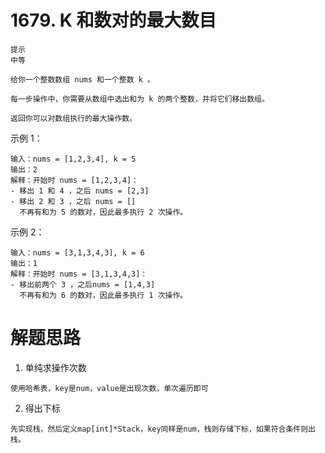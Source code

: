 # 1679. K 和数对的最大数目
```
提示
中等

给你一个整数数组 nums 和一个整数 k 。

每一步操作中，你需要从数组中选出和为 k 的两个整数，并将它们移出数组。

返回你可以对数组执行的最大操作数。
```


示例 1：
```
输入：nums = [1,2,3,4], k = 5
输出：2
解释：开始时 nums = [1,2,3,4]：
- 移出 1 和 4 ，之后 nums = [2,3]
- 移出 2 和 3 ，之后 nums = []
  不再有和为 5 的数对，因此最多执行 2 次操作。
```
示例 2：
```
输入：nums = [3,1,3,4,3], k = 6
输出：1
解释：开始时 nums = [3,1,3,4,3]：
- 移出前两个 3 ，之后nums = [1,4,3]
  不再有和为 6 的数对，因此最多执行 1 次操作。
```

# 解题思路
1. 单纯求操作次数
```
使用哈希表，key是num，value是出现次数，单次遍历即可
```
2. 得出下标
```
先实现栈，然后定义map[int]*Stack，key同样是num，栈则存储下标，如果符合条件则出栈。
```